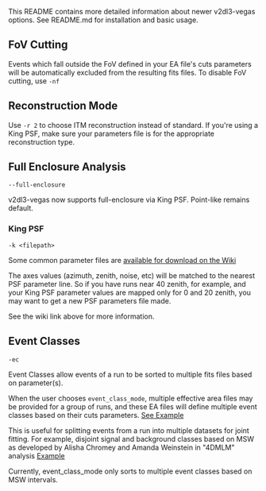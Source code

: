 This README contains more detailed information about newer v2dl3-vegas options. See README.md for installation and basic usage.

## FoV Cutting

Events which fall outside the FoV defined in your EA file's cuts parameters will be automatically excluded from the resulting fits files. To disable FoV cutting, use `-nf`

## Reconstruction Mode

Use `-r 2` to choose ITM reconstruction instead of standard. If you're using a King PSF, make sure your parameters file is for the appropriate reconstruction type.

## Full Enclosure Analysis
`--full-enclosure`

v2dl3-vegas now supports full-enclosure via King PSF. Point-like remains default.

### King PSF
`-k <filepath>`

Some common parameter files are [available for download on the Wiki](https://veritas.sao.arizona.edu/wiki/V2dl3-vegas_dev_notes#King_PSF_Parameters_Files)

The axes values (azimuth, zenith, noise, etc) will be matched to the nearest PSF parameter line. So if you have runs near 40 zenith, for example, and your King PSF parameter values are mapped only for 0 and 20 zenith, you may want to get a new PSF parameters file made.

See the wiki link above for more information.

## Event Classes
`-ec`

Event Classes allow events of a run to be sorted to multiple fits files based on parameter(s).

When the user chooses `event_class_mode`, multiple effective area files may be provided for a group of runs, and these EA files will define multiple event classes based on their cuts parameters. [See Example](https://veritas.sao.arizona.edu/wiki/V2dl3-vegas_dev_notes#Event_Classes)

This is useful for splitting events from a run into multiple datasets for joint fitting. For example, disjoint signal and background classes based on MSW as developed by Alisha Chromey and Amanda Weinstein in "4DMLM" analysis [Example](https://github.com/VERITAS-Observatory/4DMLM-Analysis/blob/main/notebooks/crab-115-runs/JointCrab3DAnalysis2Events.ipynb)

Currently, event_class_mode only sorts to multiple event classes based on MSW intervals.
